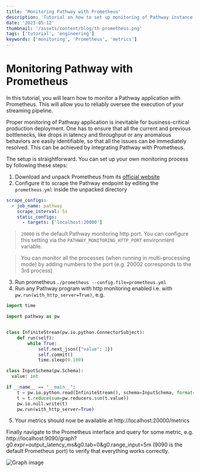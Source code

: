 ```yaml
---
title: 'Monitoring Pathway with Prometheus'
description: 'Tutorial on how to set up monitoring of Pathway instance'
date: '2023-05-12'
thumbnail: '/assets/content/blog/th-prometheus.png'
tags: ['tutorial', 'engineering']
keywords: ['monitoring', 'Prometheus', 'metrics']
---
```


# Monitoring Pathway with Prometheus

In this tutorial, you will learn how to monitor a Pathway application with Prometheus.
This will allow you to reliably oversee the execution of your streaming pipeline.

Proper monitoring of Pathway application is inevitable for business-critical production deployment.
One has to ensure that all the current and previous bottlenecks, like drops in latency and throughput or any anomalous behaviors
are easily identifiable, so that all the issues can be immediately resolved.
This can be achieved by integrating Pathway with Prometheus.

The setup is straightforward. You can set up your own monitoring process by following these steps:

1. Download and unpack Prometheus from its [official website](https://prometheus.io/download/)
2. Configure it to scrape the Pathway endpoint by editing the `prometheus.yml` inside the unpacked directory
```yaml
scrape_configs:
  - job_name: pathway
    scrape_interval: 5s
    static_configs:
      - targets: ['localhost:20000']
```


> `20000` is the default Pathway monitoring http port. You can configure this setting via the `PATHWAY_MONITORING_HTTP_PORT` environment variable.

> You can monitor all the processes (when running in multi-processing mode) by adding numbers to the port (e.g. 20002 corresponds to the 3rd process)

3. Run prometheus `./prometheus --config.file=prometheus.yml`
4. Run any Pathway program with http monitoring enabled i.e. with `pw.run(with_http_server=True)`, e.g.

```python
import time

import pathway as pw


class InfiniteStream(pw.io.python.ConnectorSubject):
    def run(self):
        while True:
            self.next_json({"value": 1})
            self.commit()
            time.sleep(0.100)

class InputSchema(pw.Schema):
  value: int

if __name__ == "__main__":
    t = pw.io.python.read(InfiniteStream(), schema=InputSchema, format="json")
    t = t.reduce(sum=pw.reducers.sum(t.value))
    pw.io.null.write(t)
    pw.run(with_http_server=True)

```
5. Your metrics should now be available at http://localhost:20000/metrics

Finally navigate to the Prometheus interface and query for some metric, e.g. http://localhost:9090/graph?g0.expr=output_latency_ms&g0.tab=0&g0.range_input=5m (9090 is the default Prometheus port) to verify that everything works correctly.


<img src="/assets/content/tutorials/prometheus-screenshot.png" alt="Graph image" class="mx-auto" />